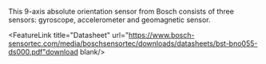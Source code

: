 <FeatureList>

<Feature title="BNO055" image="imu">

This 9-axis absolute orientation sensor from Bosch consists of three sensors: gyroscope, accelerometer and geomagnetic sensor.

<FeatureLink title="Datasheet" url="https://www.bosch-sensortec.com/media/boschsensortec/downloads/datasheets/bst-bno055-ds000.pdf"download blank/>

</Feature>


</FeatureList>

